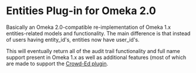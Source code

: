 Entities Plug-in for Omeka 2.0
===============

Basically an Omeka 2.0-compatible re-implementation of Omeka 1.x entities-related models and functionality. The main difference is that instead of users having entity_id's, entities now have user_id's. 

This will eventually return all of the audit trail functionality and full name support present in Omeka 1.x as well as additional features (most of which are made to support the [Crowd-Ed plugin](http://github.com/gsbodine/crowd-ed).

